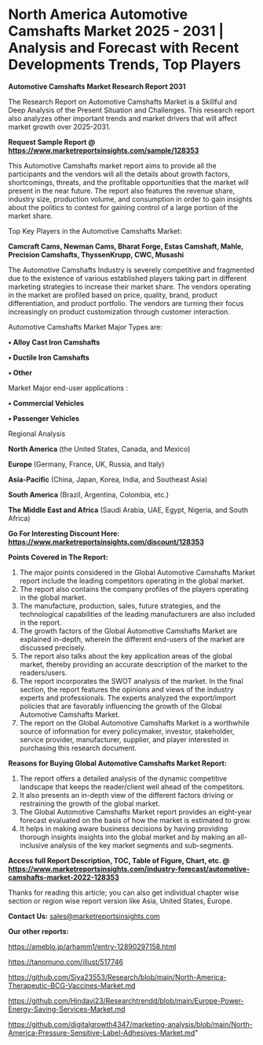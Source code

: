 # North America Automotive Camshafts Market 2025 - 2031 | Analysis and Forecast with Recent Developments Trends, Top Players

<strong>Automotive Camshafts Market Research Report 2031</strong>

The Research Report on Automotive Camshafts Market is a Skillful and Deep Analysis of the Present Situation and Challenges. This research report also analyzes other important trends and market drivers that will affect market growth over 2025-2031.

<strong>Request Sample Report @ <a href=https://www.marketreportsinsights.com/sample/128353>https://www.marketreportsinsights.com/sample/128353</a></strong>

This Automotive Camshafts market report aims to provide all the participants and the vendors will all the details about growth factors, shortcomings, threats, and the profitable opportunities that the market will present in the near future. The report also features the revenue share, industry size, production volume, and consumption in order to gain insights about the politics to contest for gaining control of a large portion of the market share.

Top Key Players in the Automotive Camshafts Market:

<strong>Camcraft Cams, Newman Cams, Bharat Forge, Estas Camshaft, Mahle, Precision Camshafts, ThyssenKrupp, CWC, Musashi</strong>

The Automotive Camshafts Industry is severely competitive and fragmented due to the existence of various established players taking part in different marketing strategies to increase their market share. The vendors operating in the market are profiled based on price, quality, brand, product differentiation, and product portfolio. The vendors are turning their focus increasingly on product customization through customer interaction.

Automotive Camshafts Market Major Types are:

<strong>• Alloy Cast Iron Camshafts

• Ductile Iron Camshafts

• Other</strong>

Market Major end-user applications :

<strong>• Commercial Vehicles

• Passenger Vehicles</strong>

Regional Analysis

</u><strong><b>North America</b></strong> (the United States, Canada, and Mexico)

<strong><b>Europe </b></strong>(Germany, France, UK, Russia, and Italy)

<strong><b>Asia-Pacific</b></strong> (China, Japan, Korea, India, and Southeast Asia)

<strong><b>South America</b></strong> (Brazil, Argentina, Colombia, etc.)

<strong><b>The Middle East and Africa</b></strong> (Saudi Arabia, UAE, Egypt, Nigeria, and South Africa)

<strong>Go For Interesting Discount Here: <a href=https://www.marketreportsinsights.com/discount/128353>https://www.marketreportsinsights.com/discount/128353</a></strong>

<strong>Points Covered in The Report:</strong>
<ol>
  <li>The major points considered in the Global Automotive Camshafts Market report include the leading competitors operating in the global market.</li>
  <li>The report also contains the company profiles of the players operating in the global market.</li>
  <li>The manufacture, production, sales, future strategies, and the technological capabilities of the leading manufacturers are also included in the report.</li>
  <li>The growth factors of the Global Automotive Camshafts Market are explained in-depth, wherein the different end-users of the market are discussed precisely.</li>
  <li>The report also talks about the key application areas of the global market, thereby providing an accurate description of the market to the readers/users.</li>
  <li>The report incorporates the SWOT analysis of the market. In the final section, the report features the opinions and views of the industry experts and professionals. The experts analyzed the export/import policies that are favorably influencing the growth of the Global Automotive Camshafts Market.</li>
  <li>The report on the Global Automotive Camshafts Market is a worthwhile source of information for every policymaker, investor, stakeholder, service provider, manufacturer, supplier, and player interested in purchasing this research document.</li>
</ol>
<strong>Reasons for Buying Global Automotive Camshafts Market Report:</strong>

<ol>
  <li>The report offers a detailed analysis of the dynamic competitive landscape that keeps the reader/client well ahead of the competitors.</li>
  <li>It also presents an in-depth view of the different factors driving or restraining the growth of the global market.</li>
  <li>The Global Automotive Camshafts Market report provides an eight-year forecast evaluated on the basis of how the market is estimated to grow.</li>
  <li>It helps in making aware business decisions by having providing thorough insights insights into the global market and by making an all-inclusive analysis of the key market segments and sub-segments.</li>
</ol>
<strong>Access full Report Description, TOC, Table of Figure, Chart, etc. @ <a href=https://www.marketreportsinsights.com/industry-forecast/automotive-camshafts-market-2022-128353>https://www.marketreportsinsights.com/industry-forecast/automotive-camshafts-market-2022-128353</a></strong>


Thanks for reading this article; you can also get individual chapter wise section or region wise report version like Asia, United States, Europe.

<strong>Contact Us:</strong>
sales@marketreportsinsights.com

<strong>Our other reports:</strong>

<a href=https://ameblo.jp/arhamm1/entry-12890297158.html>https://ameblo.jp/arhamm1/entry-12890297158.html</a>

<a href=https://tanomuno.com/illust/517746>https://tanomuno.com/illust/517746</a>

<a href=https://github.com/Siya23553/Research/blob/main/North-America-Therapeutic-BCG-Vaccines-Market.md>https://github.com/Siya23553/Research/blob/main/North-America-Therapeutic-BCG-Vaccines-Market.md</a>

<a href=https://github.com/Hindavi23/Researchtrendd/blob/main/Europe-Power-Energy-Saving-Services-Market.md>https://github.com/Hindavi23/Researchtrendd/blob/main/Europe-Power-Energy-Saving-Services-Market.md</a>

<a href=https://github.com/digitalgrowth4347/marketing-analysis/blob/main/North-America-Pressure-Sensitive-Label-Adhesives-Market.md>https://github.com/digitalgrowth4347/marketing-analysis/blob/main/North-America-Pressure-Sensitive-Label-Adhesives-Market.md</a>"
